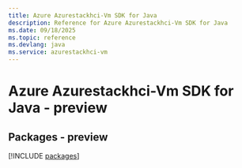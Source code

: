 ```yaml
---
title: Azure Azurestackhci-Vm SDK for Java
description: Reference for Azure Azurestackhci-Vm SDK for Java
ms.date: 09/18/2025
ms.topic: reference
ms.devlang: java
ms.service: azurestackhci-vm
---
```

# Azure Azurestackhci-Vm SDK for Java - preview
## Packages - preview
[!INCLUDE [packages](azurestackhci-vm-index.md)]